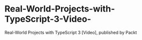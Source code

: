 # Real-World-Projects-with-TypeScript-3-Video-
Real-World Projects with TypeScript 3 [Video], published by Packt
